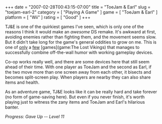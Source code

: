 +++
date = "2007-02-28T00:43:15-07:00"
title = "ToeJam & Earl"
slug = "toejam-earl-2"
category = [ "Playing A Game" ]
game = [ "ToeJam & Earl" ]
platform = [ "Wii" ]
rating = [ "Good" ]
+++

TJ&E is one of the quirkiest games I've seen, which is only one of the reasons I think it would make an <i>awesome</i> DS remake.  It's awkward at first, avoiding enemies rather than fighting them, and the movement seems slow.  But it didn't take long for the game's general oddities to grow on me.  This is one of [only](game:Contact) a [few](game:EarthBound) [games](game:The Lost Vikings) that manages to successfully combine off-the-wall humor with working gameplay devices.

Co-op works really well, and there are some devices here that still seem ahead of their time.  With one player as ToeJam and the second as Earl, if the two move more than one screen away from each other, it bisects and becomes split-screen play.  When players are nearby they can also share items and health.

As an adventure game, TJ&E looks like it can be really hard and take forever (no form of game-saving here).  But even if you never finish, it's worth playing just to witness the zany items and ToeJam and Earl's hilarious banter.

<i>Progress: Gave Up -- Level 11</i>
